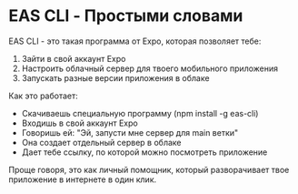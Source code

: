 # EAS CLI - Простыми словами

EAS CLI - это такая программа от Expo, которая позволяет тебе:
1. Зайти в свой аккаунт Expo
2. Настроить облачный сервер для твоего мобильного приложения
3. Запускать разные версии приложения в облаке

Как это работает:
- Скачиваешь специальную программу (npm install -g eas-cli)
- Входишь в свой аккаунт Expo
- Говоришь ей: "Эй, запусти мне сервер для main ветки"
- Она создает отдельный сервер в облаке
- Дает тебе ссылку, по которой можно посмотреть приложение

Проще говоря, это как личный помощник, который разворачивает твое приложение в интернете в один клик.
